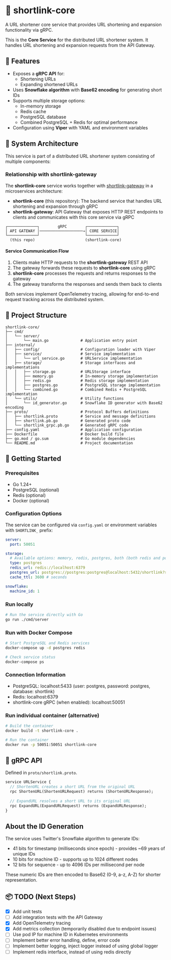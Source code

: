 # 📎 shortlink-core

A URL shortener core service that provides URL shortening and expansion functionality via gRPC.

This is the **Core Service** for the distributed URL shortener system. It handles URL shortening and expansion requests from the API Gateway.

## 📌 Features

- Exposes a **gRPC API** for:
  - Shortening URLs
  - Expanding shortened URLs
- Uses **Snowflake algorithm** with **Base62 encoding** for generating short IDs
- Supports multiple storage options:
  - In-memory storage
  - Redis cache
  - PostgreSQL database
  - Combined PostgreSQL + Redis for optimal performance
- Configuration using **Viper** with YAML and environment variables

## 🔄 System Architecture

This service is part of a distributed URL shortener system consisting of multiple components:

### Relationship with shortlink-gateway

The **shortlink-core** service works together with [shortlink-gateway](https://github.com/hohotang/shortlink-gateway) in a microservices architecture:

- **shortlink-core** (this repository): The backend service that handles URL shortening and expansion through gRPC
- **shortlink-gateway**: API Gateway that exposes HTTP REST endpoints to clients and communicates with this core service via gRPC
```
┌─────────────┐        gRPC        ┌─────────────┐
│ API GATEWAY │───────────────────→│ CORE SERVICE│
└─────────────┘                    └─────────────┘
  (this repo)                      (shortlink-core)
```

#### Service Communication Flow

1. Clients make HTTP requests to the **shortlink-gateway** REST API
2. The gateway forwards these requests to **shortlink-core** using gRPC
3. **shortlink-core** processes the requests and returns responses to the gateway
4. The gateway transforms the responses and sends them back to clients

Both services implement OpenTelemetry tracing, allowing for end-to-end request tracking across the distributed system.

## 🧱 Project Structure

```
shortlink-core/
├── cmd/
│   └── server/
│       └── main.go              # Application entry point
├── internal/
│   ├── config/                  # Configuration loader with Viper
│   ├── service/                 # Service implementation
│   │   └── url_service.go       # URLService implementation
│   ├── storage/                 # Storage interfaces and implementations
│   │   ├── storage.go           # URLStorage interface
│   │   ├── memory.go            # In-memory storage implementation
│   │   ├── redis.go             # Redis storage implementation
│   │   ├── postgres.go          # PostgreSQL storage implementation
│   │   └── combined.go          # Combined Redis + PostgreSQL implementation
│   └── utils/                   # Utility functions
│       └── id_generator.go      # Snowflake ID generator with Base62 encoding
├── proto/                       # Protocol Buffers definitions
│   ├── shortlink.proto          # Service and message definitions
│   ├── shortlink.pb.go          # Generated proto code
│   └── shortlink_grpc.pb.go     # Generated gRPC code
├── config.yaml                  # Application configuration
├── Dockerfile                   # Docker build file
├── go.mod / go.sum              # Go module dependencies
└── README.md                    # Project documentation
```

## 🚀 Getting Started

### Prerequisites

- Go 1.24+
- PostgreSQL (optional)
- Redis (optional)
- Docker (optional)

### Configuration Options

The service can be configured via `config.yaml` or environment variables with `SHORTLINK_` prefix:

```yaml
server:
  port: 50051

storage:
  # Available options: memory, redis, postgres, both (both redis and postgres)
  type: postgres
  redis_url: redis://localhost:6379
  postgres_url: postgres://postgres:postgres@localhost:5432/shortlink?sslmode=disable
  cache_ttl: 3600 # seconds

snowflake:
  machine_id: 1
```

### Run locally

```bash
# Run the service directly with Go
go run ./cmd/server
```

### Run with Docker Compose

```bash
# Start PostgreSQL and Redis services
docker-compose up -d postgres redis

# Check service status
docker-compose ps
```

### Connection Information

- PostgreSQL: localhost:5433 (user: postgres, password: postgres, database: shortlink)
- Redis: localhost:6379
- shortlink-core gRPC (when enabled): localhost:50051

### Run individual container (alternative)

```bash
# Build the container
docker build -t shortlink-core .

# Run the container
docker run -p 50051:50051 shortlink-core
```

## 🧬 gRPC API

Defined in `proto/shortlink.proto`.

```proto
service URLService {
  // ShortenURL creates a short URL from the original URL
  rpc ShortenURL(ShortenURLRequest) returns (ShortenURLResponse);
  
  // ExpandURL resolves a short URL to its original URL
  rpc ExpandURL(ExpandURLRequest) returns (ExpandURLResponse);
}
```

## About the ID Generation

The service uses Twitter's Snowflake algorithm to generate IDs:
- 41 bits for timestamp (milliseconds since epoch) - provides ~69 years of unique IDs
- 10 bits for machine ID - supports up to 1024 different nodes
- 12 bits for sequence - up to 4096 IDs per millisecond per node

These numeric IDs are then encoded to Base62 (0-9, a-z, A-Z) for shorter representation.

## 📦 TODO (Next Steps)

- [x] Add unit tests
- [ ] Add integration tests with the API Gateway
- [x] Add OpenTelemetry tracing
- [x] Add metrics collection (temporarily disabled due to endpoint issues)
- [ ] Use pod IP for machine ID in Kubernetes environments 
- [ ] Implement better error handling, define, error code
- [ ] Implement better logging, inject logger instead of using global logger
- [ ] Implement redis interface, instead of using redis directly
